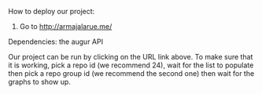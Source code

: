 How to deploy our project:

1. Go to http://armajalarue.me/

Dependencies: the augur API

Our project can be run by clicking on the URL link above.
To make sure that it is working, pick a repo id (we recommend 24), wait for the list to populate then pick a repo group id (we recommend the second one) then wait for the graphs to show up. 
